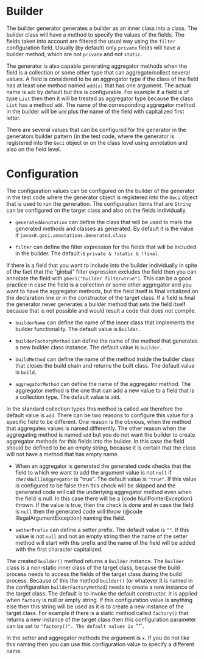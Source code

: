 <!-- snip BuilderStart snippet="epsilon" append="snippets='Builder_ClassDescription_.*'" -->

# Builder

The builder generator generates a builder as an inner class into a
class. The builder class will have a method to specify the values of
the fields. The fields taken into account are filtered the usual way
using the `filter` configuration field. Usually (by default) only
`private` fields will have a builder method, which are not `private`
and not `static`.

The generator is also capable generating aggregator methods when the
field is a collection or some other type that can aggregate/collect
several values. A field is considered to be an aggregator type if the
class of the field has at least one method named `add(x)` that has
one argument. The actual name is `add` by default but this is
configurable. For example if a field is of type `List` then then it
will be treated as aggregator type because the class `List` has a
method `add`. The name of the corresponding aggregator method in the
builder will be `add` plus the name of the field with capitalized
first letter.

There are several values that can be configured for the generator in
the generators builder pattern (in the test code, where the generator
is registered into the `Geci` object or on the class level using
annotation and also on the field level.


<!-- end snip -->

<!-- snip BuilderConfig snippet="epsilon" append="snippets='Builder_Config_.*'" -->

# Configuration

The configuration values can be configured on the builder of the
generator in the test code where the generator object is
registered into the `Geci` object that is used to run the
generation. The configuration items that are `String` can be
configured on the target class and also on the fields
individually.

* `generatedAnnotation` can define the class that will be
used to mark the generated methods and classes as generated.
By default it is the value if `javax0.geci.annotations.Generated.class`

* `filter` can define the filter expression for
the fields that will be included in the builder. The default
is `private & !static & !final`.

If there is a field that you want to include into the builder
individually in spite of the fact that the "global" filter
expression excludes the field then you can annotate the field
with `@Geci("builder filter=true")`. This can be a good
practice in case the field is a collection or some other
aggregator and you want to have the aggregator methods, but
the field itself is final initialized on the declaration line
or in the constructor of the target class. If a field is
final the generator never generates a builder method that
sets the field itself because that is not possible and would
result a code that does not compile.

* `builderName` can define the name of the inner
class that implements the builder functionality. The default
value is `Builder`.

* `builderFactoryMethod` can define the name of the method
that generates a new builder class instance. The default
value is `builder`.

* `buildMethod` can define the name of the method
inside the builder class that closes the build chain and
returns the built class. The default value is
`build`.

* `aggregatorMethod` can define the name of the
aggregator method. The aggregator method is the one that can
add a new value to a field that is a collection type. The
default value is `add`.

In the standard collection types this method is called `add`
therefore the default value is `add`.
There can be two reasons to configure this value for a
specific field to be different. One reason is the obvious,
when the method that aggregates values is named differently.
The other reason when the aggregating method is named
`add` but you do not want the builder to
create aggregator methods for this fields into the builder.
In this case the field should be defined to be an empty
string, because it is certain that the class will not have a
method that has empty name.

* When an aggregator is generated the generated code checks
that the field to which we want to add the argument value is
not `null` if `checkNullInAggregator` is "true". The default
value is `"true"`. If this value is
configured to be false then this check will be skipped and
the generated code will call the underlying aggregator method
even when the field is null. In this case there will be a
{code NullPointerException} thrown. If the value is true,
then the check is done and in case the field is `null`
then the generated code will throw {@code
IllegalArgumentException} naming the field.

* `setterPrefix` can define a setter prefix. The
default value is `""`. If this value is
not `null` and not an empty string then the name of the setter
method will start with this prefix and the name of the field
will be added with the first character capitalized.

The created `builder()` method returns a `Builder` instance.
The `Builder` class is a non-static inner class of the target
class, because the build process needs to access the fields
of the target class during the build process. Because of this
the method `builder()` (or whatever it is named in the
configuration `builderFactoryMethod`) needs to create a new
instance of the target class. The default is to invoke the
default constructor. It is applied when
`factory` is null or empty string. If this
configuration value is anything else then this string will be
used as it is to create a new instance of the target class.
For example if there is a static method called `factory()`
that returns a new instance of the target class then this
configuration parameter can be set to `"factory()". The
default values is `""`.

In the setter and aggregator methods the argument is
`x`. If you do not like this naming then
you can use this configuration value to specify a different
name.
<!-- end snip -->
